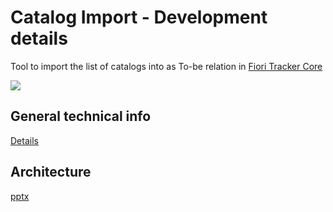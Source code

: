 # Catalog Import - Development details

Tool to import the list of catalogs into as To-be relation in [Fiori Tracker Core](/ft-core.md)

![](res/ci.png)

## General technical info
[Details](/tech/ci.md)

## Architecture
[pptx](dev/arch/ci.pptx)




